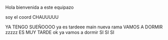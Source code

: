 Hola bienvenida a este equipazo

soy el coord
CHAUUUUU


YA TENGO SUEÑOOOO
ya es tardeee
main
nueva rama 
VAMOS A DORMIR
zzzzz
ES MUY TARDE
ok ya vamos a dormir
SI SI SI
